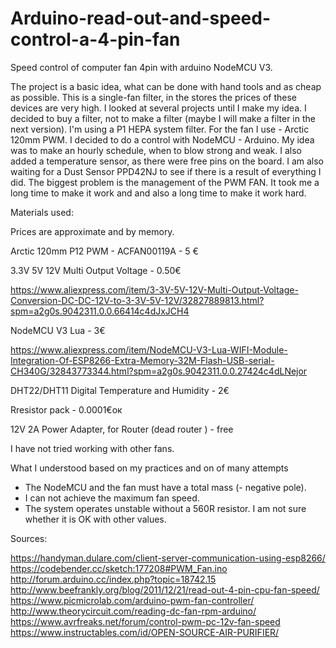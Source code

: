 # Arduino-read-out-and-speed-control-a-4-pin-fan
 Speed control of computer fan 4pin with arduino NodeMCU V3.

The project is a basic idea, what can be done with hand tools and as cheap as possible. This is a single-fan filter, in the stores the prices of these devices are very high. I looked at several projects until I make my idea. I decided to buy a filter, not to make a filter (maybe I will make a filter in the next version). I'm using a P1 HEPA system filter. For the fan I use - Arctic 120mm PWM. I decided to do a control with NodeMCU - Arduino. My idea was to make an hourly schedule, when to blow strong and weak. I also added a temperature sensor, as there were free pins on the board. I am also waiting for a Dust Sensor PPD42NJ to see if there is a result of everything I did. The biggest problem is the management of the PWM FAN. It took me a long time to make it work and and also a long time to make it work hard.
 
Materials used:

Prices are approximate and by memory.
 
Arctic 120mm P12 PWM - ACFAN00119A  - 5 €

3.3V 5V 12V Multi Output Voltage - 0.50€

https://www.aliexpress.com/item/3-3V-5V-12V-Multi-Output-Voltage-Conversion-DC-DC-12V-to-3-3V-5V-12V/32827889813.html?spm=a2g0s.9042311.0.0.66414c4dJxJCH4 
 
NodeMCU V3 Lua  - 3€

https://www.aliexpress.com/item/NodeMCU-V3-Lua-WIFI-Module-Integration-Of-ESP8266-Extra-Memory-32M-Flash-USB-serial-CH340G/32843773344.html?spm=a2g0s.9042311.0.0.27424c4dLNejor
 
DHT22/DHT11 Digital Temperature and Humidity - 2€
 
Rresistor pack - 0.0001€ок
 
12V 2A Power Adapter, for Router (dead router ) - free 

I have not tried working with other fans.

What I understood based on my practices and on of many attempts
- The NodeMCU and the fan must have a total mass (-  negative pole).
- I can not achieve the maximum fan speed.
- The system operates unstable without a 560R resistor. I am not sure whether it is OK with other values.
 
Sources:

https://handyman.dulare.com/client-server-communication-using-esp8266/
https://codebender.cc/sketch:177208#PWM_Fan.ino
http://forum.arduino.cc/index.php?topic=18742.15
http://www.beefrankly.org/blog/2011/12/21/read-out-4-pin-cpu-fan-speed/
https://www.picmicrolab.com/arduino-pwm-fan-controller/
http://www.theorycircuit.com/reading-dc-fan-rpm-arduino/
https://www.avrfreaks.net/forum/control-pwm-pc-12v-fan-speed
https://www.instructables.com/id/OPEN-SOURCE-AIR-PURIFIER/  
